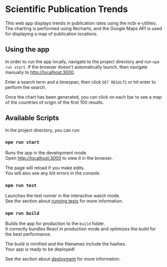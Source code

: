 # Scientific Publication Trends

This web app displays trends in publication rates using the ncbi e-utilites. The charting is performed using Recharts, and the Google Maps API  is used for displaying a map of publication locations.

## Using the app

In order to run the app locally, navigate to the project directory and run `npm run start`. If the browser doesn't automatically launch, then navigate manually to [http://localhost:3000](http://localhost:3000).

Enter a search term and a timespan, then click `GET RESULTS` or hit enter to perform the search.

Once the chart has been generated, you can click on each bar to see a map of the countries of origin of the first 100 results.

## Available Scripts

In the project directory, you can run:

### `npm run start`

Runs the app in the development mode.\
Open [http://localhost:3000](http://localhost:3000) to view it in the browser.

The page will reload if you make edits.\
You will also see any lint errors in the console.

### `npm run test`

Launches the test runner in the interactive watch mode.\
See the section about [running tests](https://facebook.github.io/create-react-app/docs/running-tests) for more information.

### `npm run build`

Builds the app for production to the `build` folder.\
It correctly bundles React in production mode and optimizes the build for the best performance.

The build is minified and the filenames include the hashes.\
Your app is ready to be deployed!

See the section about [deployment](https://facebook.github.io/create-react-app/docs/deployment) for more information.